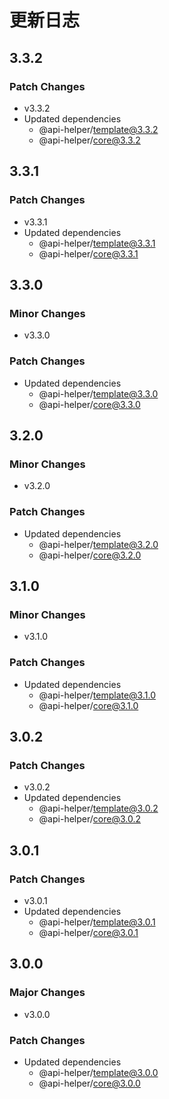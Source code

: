 # 更新日志

## 3.3.2

### Patch Changes

- v3.3.2
- Updated dependencies
  - @api-helper/template@3.3.2
  - @api-helper/core@3.3.2

## 3.3.1

### Patch Changes

- v3.3.1
- Updated dependencies
  - @api-helper/template@3.3.1
  - @api-helper/core@3.3.1

## 3.3.0

### Minor Changes

- v3.3.0

### Patch Changes

- Updated dependencies
  - @api-helper/template@3.3.0
  - @api-helper/core@3.3.0

## 3.2.0

### Minor Changes

- v3.2.0

### Patch Changes

- Updated dependencies
  - @api-helper/template@3.2.0
  - @api-helper/core@3.2.0

## 3.1.0

### Minor Changes

- v3.1.0

### Patch Changes

- Updated dependencies
  - @api-helper/template@3.1.0
  - @api-helper/core@3.1.0

## 3.0.2

### Patch Changes

- v3.0.2
- Updated dependencies
  - @api-helper/template@3.0.2
  - @api-helper/core@3.0.2

## 3.0.1

### Patch Changes

- v3.0.1
- Updated dependencies
  - @api-helper/template@3.0.1
  - @api-helper/core@3.0.1

## 3.0.0

### Major Changes

- v3.0.0

### Patch Changes

- Updated dependencies
  - @api-helper/template@3.0.0
  - @api-helper/core@3.0.0
